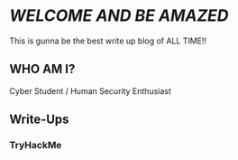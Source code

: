 # _**WELCOME AND BE AMAZED**_

This is gunna be the best write up blog of ALL TIME!!

## WHO AM I?

Cyber Student / Human Security Enthusiast

## Write-Ups

### TryHackMe

